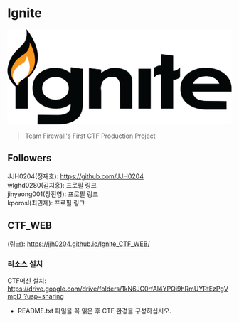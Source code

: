 # Ignite

![Logo.png](./git/ignite.png)

> Team Firewall's First CTF Production Project

## Followers

JJH0204(정재호):     https://github.com/JJH0204  
wlghd0280(김지홍):   프로필 링크  
jinyeong001(장진영): 프로필 링크  
kporosl(최민제):     프로필 링크  

## CTF_WEB

(링크): https://jjh0204.github.io/Ignite_CTF_WEB/

### 리소스 설치

CTF머신 설치: https://drive.google.com/drive/folders/1kN6JC0rfAl4YPQi9hRmUYRtEzPgVmpD_?usp=sharing  
- README.txt 파일을 꼭 읽은 후 CTF 환경을 구성하십시오.

